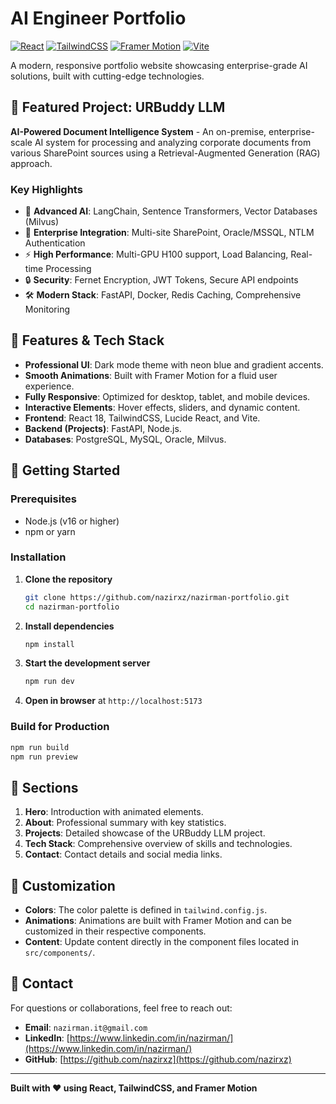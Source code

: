 # AI Engineer Portfolio

[![React](https://img.shields.io/badge/React-18-blue?style=for-the-badge&logo=react)](https://reactjs.org/)
[![TailwindCSS](https://img.shields.io/badge/TailwindCSS-3-cyan?style=for-the-badge&logo=tailwindcss)](https://tailwindcss.com/)
[![Framer Motion](https://img.shields.io/badge/Framer%20Motion-10-purple?style=for-the-badge&logo=framer)](https://www.framer.com/motion/)
[![Vite](https://img.shields.io/badge/Vite-5-yellow?style=for-the-badge&logo=vite)](https://vitejs.dev/)

A modern, responsive portfolio website showcasing enterprise-grade AI solutions, built with cutting-edge technologies.

## 🚀 Featured Project: URBuddy LLM

**AI-Powered Document Intelligence System** - An on-premise, enterprise-scale AI system for processing and analyzing corporate documents from various SharePoint sources using a Retrieval-Augmented Generation (RAG) approach.

### Key Highlights

- 🧠 **Advanced AI**: LangChain, Sentence Transformers, Vector Databases (Milvus)
- 🏢 **Enterprise Integration**: Multi-site SharePoint, Oracle/MSSQL, NTLM Authentication
- ⚡ **High Performance**: Multi-GPU H100 support, Load Balancing, Real-time Processing
- 🔒 **Security**: Fernet Encryption, JWT Tokens, Secure API endpoints
- 🛠️ **Modern Stack**: FastAPI, Docker, Redis Caching, Comprehensive Monitoring

## 🎨 Features & Tech Stack

- **Professional UI**: Dark mode theme with neon blue and gradient accents.
- **Smooth Animations**: Built with Framer Motion for a fluid user experience.
- **Fully Responsive**: Optimized for desktop, tablet, and mobile devices.
- **Interactive Elements**: Hover effects, sliders, and dynamic content.
- **Frontend**: React 18, TailwindCSS, Lucide React, and Vite.
- **Backend (Projects)**: FastAPI, Node.js.
- **Databases**: PostgreSQL, MySQL, Oracle, Milvus.

## 🚦 Getting Started

### Prerequisites

- Node.js (v16 or higher)
- npm or yarn

### Installation

1.  **Clone the repository**
    ```bash
    git clone https://github.com/nazirxz/nazirman-portfolio.git
    cd nazirman-portfolio
    ```

2.  **Install dependencies**
    ```bash
    npm install
    ```

3.  **Start the development server**
    ```bash
    npm run dev
    ```

4.  **Open in browser** at `http://localhost:5173`

### Build for Production

```bash
npm run build
npm run preview
```

## 🎯 Sections

1.  **Hero**: Introduction with animated elements.
2.  **About**: Professional summary with key statistics.
3.  **Projects**: Detailed showcase of the URBuddy LLM project.
4.  **Tech Stack**: Comprehensive overview of skills and technologies.
5.  **Contact**: Contact details and social media links.

## 🔧 Customization

- **Colors**: The color palette is defined in `tailwind.config.js`.
- **Animations**: Animations are built with Framer Motion and can be customized in their respective components.
- **Content**: Update content directly in the component files located in `src/components/`.

## 🤝 Contact

For questions or collaborations, feel free to reach out:

- **Email**: `nazirman.it@gmail.com`
- **LinkedIn**: [https://www.linkedin.com/in/nazirman/](https://www.linkedin.com/in/nazirman/)
- **GitHub**: [https://github.com/nazirxz](https://github.com/nazirxz)

---

**Built with ❤️ using React, TailwindCSS, and Framer Motion**
